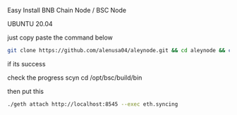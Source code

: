 Easy Install BNB Chain Node / BSC Node

UBUNTU 20.04

just copy paste the command below

```bash
git clone https://github.com/alenusa04/aleynode.git && cd aleynode && chmod +x install.sh && ./install.sh
```

if its success 

check the progress scyn
cd /opt/bsc/build/bin

then put this
```bash
./geth attach http://localhost:8545 --exec eth.syncing
```
